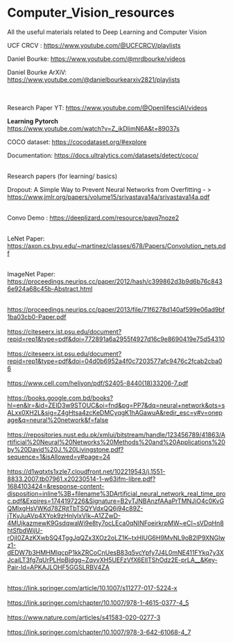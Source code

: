# Computer_Vision_resources
All the useful materials related to Deep Learning and Computer Vision

UCF CRCV : https://www.youtube.com/@UCFCRCV/playlists

Daniel Bourke: https://www.youtube.com/@mrdbourke/videos


Daniel Bourke ArXiV: https://www.youtube.com/@danielbourkearxiv2821/playlists<br><br><br>



Research Paper YT: https://www.youtube.com/@OpenlifesciAI/videos

**Learning Pytorch**<br>
https://www.youtube.com/watch?v=Z_ikDlimN6A&t=89037s

COCO dataset: https://cocodataset.org/#explore

Documentation: https://docs.ultralytics.com/datasets/detect/coco/<br><br>

Research papers (for learning/ basics)

Dropout: A Simple Way to Prevent Neural Networks from Overfitting - > https://www.jmlr.org/papers/volume15/srivastava14a/srivastava14a.pdf<br><br>

Convo Demo : https://deeplizard.com/resource/pavq7noze2 <br><br>

LeNet Paper: https://axon.cs.byu.edu/~martinez/classes/678/Papers/Convolution_nets.pdf <br><br>

ImageNet Paper: https://proceedings.neurips.cc/paper/2012/hash/c399862d3b9d6b76c8436e924a68c45b-Abstract.html<br><br>

https://proceedings.neurips.cc/paper/2013/file/71f6278d140af599e06ad9bf1ba03cb0-Paper.pdf<br><br>
https://citeseerx.ist.psu.edu/document?repid=rep1&type=pdf&doi=772891a6a2955f4927d16c9e8690419e75d54310<br><br>
https://citeseerx.ist.psu.edu/document?repid=rep1&type=pdf&doi=04d0b6952a4f0c7203577afc9476c2fcab2cba06<br><br>
https://www.cell.com/heliyon/pdf/S2405-8440(18)33206-7.pdf<br><br>
https://books.google.com.bd/books?hl=en&lr=&id=ZEID3w9STOUC&oi=fnd&pg=PP7&dq=neural+network&ots=sALxx0XH2L&sig=Z4gHtsa4zcKeDMCyqgK1hAGawuA&redir_esc=y#v=onepage&q=neural%20network&f=false<br><br>
https://repositories.nust.edu.pk/xmlui/bitstream/handle/123456789/41863/Artificial%20Neural%20Networks%20Methods%20and%20Applications%20by%20David%20J.%20Livingstone.pdf?sequence=1&isAllowed=y#page=24<br><br>
https://d1wqtxts1xzle7.cloudfront.net/102219543/j.1551-8833.2007.tb07961.x20230514-1-w63ifm-libre.pdf?1684103424=&response-content-disposition=inline%3B+filename%3DArtificial_neural_network_real_time_proc.pdf&Expires=1744197226&Signature=B2yTJNBAnzfAAaPrTMNJiO4c0KvGQMlxgHsVWKd78ZRjtTbTSQYVdxQQ6j94c89Z-jTKyJuAVp4XYok9zHnlylxVlk~A1ZZwD-4MUjkazmewK9GsdqwaWi9e8ty7ocLEca0qNINFoeirkrpMW~eCI~sVDqHn8htSfbdWijU-rOjI0ZAzKXwbSQ4TggJqQZx3XOz2oLZ1K~txHIUG6H9MvNL9oB2IP9XNGlwz1-dEDW7b3HMHMIqcpP1kkZRCoCnUesB83q5vcYpfy7J4L0mNE411FYkq7y3XJcaiLT3fg7qUrPLHpBjdgg~ZqyvXH5UEFzVfX6EIITShOdz2E-prLA__&Key-Pair-Id=APKAJLOHF5GGSLRBV4ZA<br><br>

https://link.springer.com/article/10.1007/s11277-017-5224-x<br><br>
https://link.springer.com/chapter/10.1007/978-1-4615-0377-4_5<br><br>
https://www.nature.com/articles/s41583-020-0277-3<br><br>
https://link.springer.com/chapter/10.1007/978-3-642-61068-4_7<br><br>
